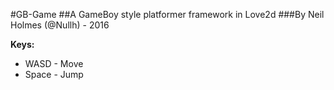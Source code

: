 #GB-Game
##A GameBoy style platformer framework in Love2d
###By Neil Holmes (@Nullh) - 2016

**Keys:**
- WASD - Move
- Space - Jump
